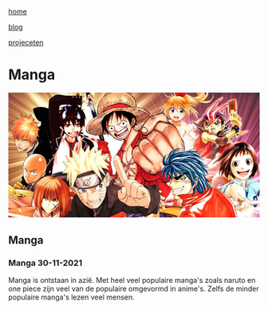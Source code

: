 [home](portfolio.md)

[blog](blog.md)

[projeceten](projecten.md)

# Manga

![manga](../afbeeldingen%20project/manga.jpg)

## Manga

### Manga 30-11-2021

Manga is ontstaan in azië. Met heel veel populaire manga's zoals naruto en one piece zijn veel van de populaire omgevormd in anime's. Zelfs de minder populaire manga's lezen veel mensen.